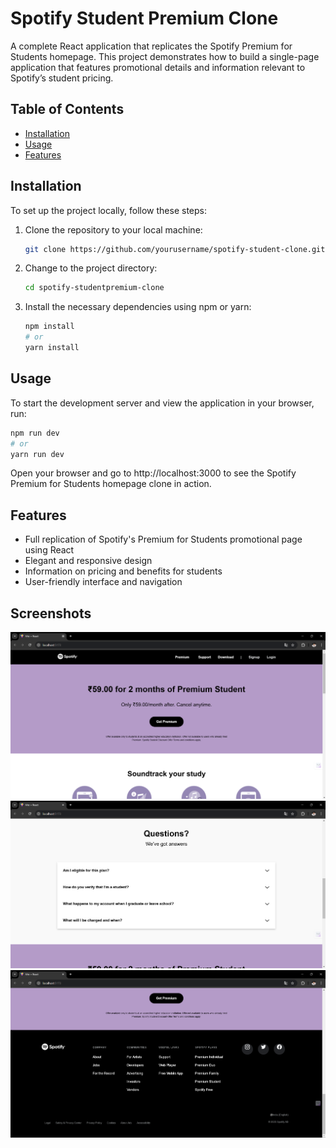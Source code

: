# Spotify Student Premium Clone

A complete React application that replicates the Spotify Premium for Students homepage. This project demonstrates how to build a single-page application that features promotional details and information relevant to Spotify’s student pricing.

## Table of Contents

- [Installation](#installation)
- [Usage](#usage)
- [Features](#features)

## Installation

To set up the project locally, follow these steps:

1. Clone the repository to your local machine:
   ```bash
   git clone https://github.com/yourusername/spotify-student-clone.git
2. Change to the project directory:
   ```bash
   cd spotify-studentpremium-clone
3. Install the necessary dependencies using npm or yarn:
   ```bash
   npm install
   # or
   yarn install

## Usage
To start the development server and view the application in your browser, run:
  ```bash
  npm run dev
  # or
  yarn run dev
  ```
Open your browser and go to http://localhost:3000 to see the Spotify Premium for Students homepage clone in action.

## Features
- Full replication of Spotify's Premium for Students promotional page using React
- Elegant and responsive design
- Information on pricing and benefits for students
- User-friendly interface and navigation

## Screenshots

![Screenshot 1](images/ss1.png)
![Screenshot 2](images/ss2.png)
![Screenshot 3](images/ss3.png)
